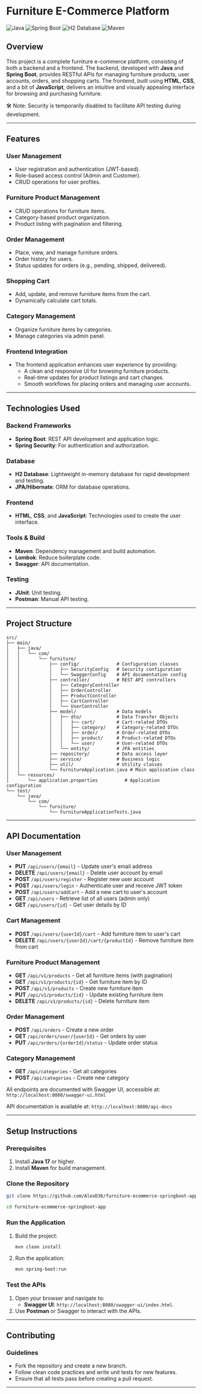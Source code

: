 # Furniture E-Commerce Platform

![Java](https://img.shields.io/badge/Java-17+-brightgreen) 
![Spring Boot](https://img.shields.io/badge/Spring%20Boot-3.x-brightgreen) 
![H2 Database](https://img.shields.io/badge/Database-H2-blue) 
![Maven](https://img.shields.io/badge/Build-Maven-orange)

## **Overview**

This project is a complete furniture e-commerce platform, consisting of both a backend and a frontend. The backend, developed with **Java** and **Spring Boot**, provides RESTful APIs for managing furniture products, user accounts, orders, and shopping carts. The frontend, built using **HTML**, **CSS**, and a bit of **JavaScript**, delivers an intuitive and visually appealing interface for browsing and purchasing furniture.

🛠️ Note: Security is temporarily disabled to facilitate API testing during development.

---

## **Features**

### **User Management**
- User registration and authentication (JWT-based).
- Role-based access control (Admin and Customer).
- CRUD operations for user profiles.

### **Furniture Product Management**
- CRUD operations for furniture items.
- Category-based product organization.
- Product listing with pagination and filtering.

### **Order Management**
- Place, view, and manage furniture orders.
- Order history for users.
- Status updates for orders (e.g., pending, shipped, delivered).

### **Shopping Cart**
- Add, update, and remove furniture items from the cart.
- Dynamically calculate cart totals.

### **Category Management**
- Organize furniture items by categories.
- Manage categories via admin panel.

### **Frontend Integration**
- The frontend application enhances user experience by providing:
  - A clean and responsive UI for browsing furniture products.
  - Real-time updates for product listings and cart changes.
  - Smooth workflows for placing orders and managing user accounts.

---

## **Technologies Used**

### **Backend Frameworks**
- **Spring Boot**: REST API development and application logic.
- **Spring Security**: For authentication and authorization.

### **Database**
- **H2 Database**: Lightweight in-memory database for rapid development and testing.
- **JPA/Hibernate**: ORM for database operations.

### **Frontend**
- **HTML**, **CSS**, and **JavaScript**: Technologies used to create the user interface.

### **Tools & Build**
- **Maven**: Dependency management and build automation.
- **Lombok**: Reduce boilerplate code.
- **Swagger**: API documentation.

### **Testing**
- **JUnit**: Unit testing.
- **Postman**: Manual API testing.

---

## **Project Structure**

```plaintext
src/
├── main/
│   ├── java/
│   │   └── com/
│   │       └── furniture/
│   │           ├── config/              # Configuration classes
│   │           │   ├── SecurityConfig   # Security configuration
│   │           │   └── SwaggerConfig    # API documentation config
│   │           ├── controller/          # REST API controllers
│   │           │   ├── CategoryController
│   │           │   ├── OrderController
│   │           │   ├── ProductController
│   │           │   ├── CartController
│   │           │   └── UserController
│   │           ├── model/               # Data models
│   │           │   ├── dto/             # Data Transfer Objects
│   │           │   │   ├── cart/        # Cart-related DTOs
│   │           │   │   ├── category/    # Category-related DTOs
│   │           │   │   ├── order/       # Order-related DTOs
│   │           │   │   ├── product/     # Product-related DTOs
│   │           │   │   └── user/        # User-related DTOs
│   │           │   └── entity/          # JPA entities
│   │           ├── repository/          # Data access layer
│   │           ├── service/             # Business logic
│   │           ├── util/                # Utility classes
│   │           └── FurnitureApplication.java # Main application class
│   └── resources/
│       └── application.properties          # Application configuration
└── test/
    └── java/
        └── com/
            └── furniture/
                └── FurnitureApplicationTests.java
```

---

## **API Documentation**

### **User Management**
- **PUT** `/api/users/{email}` - Update user's email address
- **DELETE** `/api/users/{email}` - Delete user account by email
- **POST** `/api/users/register` - Register new user account
- **POST** `/api/users/login` - Authenticate user and receive JWT token
- **POST** `/api/users/addCart` - Add a new cart to user's account
- **GET** `/api/users` - Retrieve list of all users (admin only)
- **GET** `/api/users/{id}` - Get user details by ID

### **Cart Management**
- **POST** `/api/users/{userId}/cart` - Add furniture item to user's cart
- **DELETE** `/api/users/{userId}/cart/{productId}` - Remove furniture item from cart

### **Furniture Product Management**
- **GET** `/api/v1/products` - Get all furniture items (with pagination)
- **GET** `/api/v1/products/{id}` - Get furniture item by ID
- **POST** `/api/v1/products` - Create new furniture item
- **PUT** `/api/v1/products/{id}` - Update existing furniture item
- **DELETE** `/api/v1/products/{id}` - Delete furniture item

### **Order Management**
- **POST** `/api/orders` - Create a new order
- **GET** `/api/orders/user/{userId}` - Get orders by user
- **PUT** `/api/orders/{orderId}/status` - Update order status

### **Category Management**
- **GET** `/api/categories` - Get all categories
- **POST** `/api/categories` - Create new category

All endpoints are documented with Swagger UI, accessible at:
`http://localhost:8080/swagger-ui.html`

API documentation is available at:
`http://localhost:8080/api-docs`

---

## **Setup Instructions**

### **Prerequisites**
1. Install **Java 17** or higher.
2. Install **Maven** for build management.

### **Clone the Repository**

```bash
git clone https://github.com/AlexD36/furniture-ecommerce-springboot-app

cd furniture-ecommerce-springboot-app
```

### **Run the Application**
1. Build the project:
   ```bash
   mvn clean install
   ```
2. Run the application:
   ```bash
   mvn spring-boot:run
   ```

### **Test the APIs**
1. Open your browser and navigate to:
   - **Swagger UI**: `http://localhost:8080/swagger-ui/index.html`.
2. Use **Postman** or Swagger to interact with the APIs.

---

## **Contributing**

### **Guidelines**
- Fork the repository and create a new branch.
- Follow clean code practices and write unit tests for new features.
- Ensure that all tests pass before creating a pull request.

---


